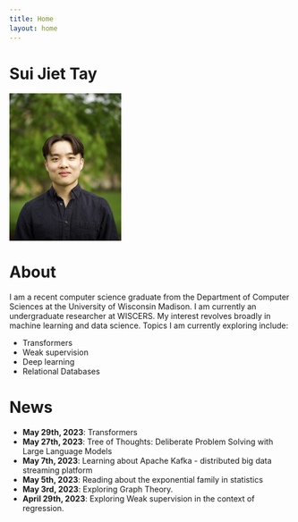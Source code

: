 ```yaml
---
title: Home
layout: home
---
```


# Sui Jiet Tay
<img src = "images/Me2.png" width = 200 align = "center">

# About
I am a recent computer science graduate from the Department of Computer Sciences at the University of Wisconsin Madison. I am currently an undergraduate researcher at WISCERS. My interest revolves broadly in machine learning and data science. Topics I am currently exploring include:

- Transformers 
- Weak supervision
- Deep learning
- Relational Databases

# News
- **May 29th, 2023**: Transformers 
- **May 27th, 2023**: Tree of Thoughts: Deliberate Problem Solving with Large Language Models
- **May 7th, 2023**: Learning about Apache Kafka - distributed big data streaming platform
- **May 5th, 2023**: Reading about the exponential family in statistics
- **May 3rd, 2023**: Exploring Graph Theory.
- **April 29th, 2023**: Exploring Weak supervision in the context of regression.

